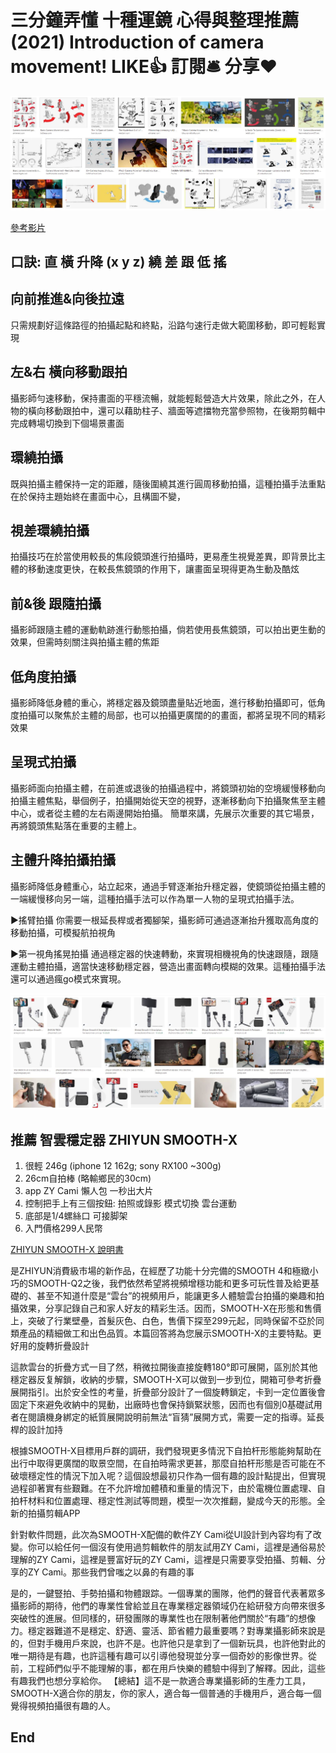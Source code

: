# 三分鐘弄懂 十種運鏡 心得與整理推薦 (2021) Introduction of camera movement! LIKE👍 訂閱🛎 分享❤️

![f1](https://github.com/HCH1/blog/blob/master/fig/vlog1.JPG)

[參考影片](https://www.xiaohongshu.com/discovery/item/5fd1ded2000000000101e435?xhsshare=CopyLink&appuid=5cd401c500000000110287e3&apptime=1615957091)


## 口訣: 直 橫 升降 (x y z) 繞 差 跟 低 搖 


## 向前推進&向後拉遠
只需規劃好這條路徑的拍攝起點和終點，沿路勻速行走做大範圍移動，即可輕鬆實現


## 左&右 橫向移動跟拍
攝影師勻速移動，保持畫面的平穩流暢，就能輕鬆營造大片效果，除此之外，在人物的橫向移動跟拍中，還可以藉助柱子、牆面等遮擋物充當參照物，在後期剪輯中完成轉場切換到下個場景畫面


## 環繞拍攝
既與拍攝主體保持一定的距離，隨後圍繞其進行圓周移動拍攝，這種拍攝手法重點在於保持主題始終在畫面中心，且構圖不變，


## 視差環繞拍攝
拍攝技巧在於當使用較長的焦段鏡頭進行拍攝時，更易產生視覺差異，即背景比主體的移動速度更快，在較長焦鏡頭的作用下，讓畫面呈現得更為生動及酷炫


## 前&後 跟隨拍攝
攝影師跟隨主體的運動軌跡進行動態拍攝，倘若使用長焦鏡頭，可以拍出更生動的效果，但需時刻關注與拍攝主體的焦距


## 低角度拍攝
攝影師降低身體的重心，將穩定器及鏡頭盡量貼近地面，進行移動拍攝即可，低角度拍攝可以聚焦於主體的局部，也可以拍攝更廣闊的的畫面，都將呈現不同的精彩效果


## 呈現式拍攝
攝影師面向拍攝主體，在前進或退後的拍攝過程中，將鏡頭初始的空境緩慢移動向拍攝主體焦點，舉個例子，拍攝開始從天空的視野，逐漸移動向下拍攝聚焦至主體中心，或者從主體的左右兩邊開始拍攝。
簡單來講，先展示次重要的其它場景，再將鏡頭焦點落在重要的主體上。


## 主體升降拍攝拍攝
攝影師降低身體重心，站立起來，通過手臂逐漸抬升穩定器，使鏡頭從拍攝主體的一端緩慢移向另一端，這種拍攝手法可以作為單一人物的呈現式拍攝手法。


▶搖臂拍攝
你需要一根延長桿或者獨腳架，攝影師可通過逐漸抬升獲取高角度的移動拍攝，可模擬航拍視角


▶第一視角搖晃拍攝
通過穩定器的快速轉動，來實現相機視角的快速跟隨，跟隨運動主體拍攝，適當快速移動穩定器，營造出畫面轉向模糊的效果。這種拍攝手法還可以通過瘋go模式來實現。


![f1](https://github.com/HCH1/blog/blob/master/fig/vlog1b.JPG)

## 推薦 智雲穩定器 ZHIYUN SMOOTH-X
1. 很輕 246g (iphone 12 162g; sony RX100 ~300g)
2. 26cm自拍棒 (略輸鄉民的30cm)
3. app ZY Cami 懶人包 一秒出大片
4. 控制把手上有三個按鈕: 拍照或錄影 模式切換 雲台運動
5. 底部是1/4螺絲口 可接脚架
6. 入門價格299人民幣

[ZHIYUN SMOOTH-X 說明書](https://oss.zhiyun-tech.com/zyplay/instructions_edit/instructions/SMOOTH-X%20%E8%AF%B4%E6%98%8E%E4%B9%A6.pdf)

是ZHIYUN消費級市場的新作品，在經歷了功能十分完備的SMOOTH 4和極緻小巧的SMOOTH-Q2之後，我們依然希望將視頻增穩功能和更多可玩性普及給更基礎的、甚至不知道什麼是“雲台”的視頻用戶，能讓更多人體驗雲台拍攝的樂趣和拍攝效果，分享記錄自己和家人好友的精彩生活。因而，SMOOTH-X在形態和售價上，突破了行業壁壘，首髮灰色、白色，售價下探至299元起，同時保留不亞於同類產品的精細做工和出色品質。本篇回答將為您展示SMOOTH-X的主要特點。更好用的旋轉折疊設計

這款雲台的折疊方式一目了然，稍微拉開後直接旋轉180°即可展開，區別於其他穩定器反复解鎖，收納的步驟，SMOOTH-X可以做到一步到位，開箱可參考折疊展開指引。出於安全性的考量，折疊部分設計了一個旋轉鎖定，卡到一定位置後會固定下來避免收納中的晃動，出廠時也會保持鎖緊狀態，因而也有個別0基礎試用者在閱讀機身綁定的紙質展開說明前無法“盲猜”展開方式，需要一定的指導。延長桿的設計加持

根據SMOOTH-X目標用戶群的調研，我們發現更多情況下自拍杆形態能夠幫助在出行中取得更廣闊的取景空間，在自拍時需求更甚，那麼自拍杆形態是否可能在不破壞穩定性的情況下加入呢？這個設想最初只作為一個有趣的設計點提出，但實現過程卻著實有些艱難。在不允許增加體積和重量的情況下，由於電機位置處理、自拍杆材料和位置處理、穩定性測試等問題，模型一次次推翻，變成今天的形態。全新的拍攝剪輯APP

針對軟件問題，此次為SMOOTH-X配備的軟件ZY Cami從UI設計到內容均有了改變。你可以給任何一個沒有使用過剪輯軟件的朋友試用ZY Cami，這裡是通俗易於理解的ZY Cami，這裡是豐富好玩的ZY Cami，這裡是只需要享受拍攝、剪輯、分享的ZY Cami。那些我們曾嗤之以鼻的有趣的事

是的，一鍵豎拍、手勢拍攝和物體跟踪。一個專業的團隊，他們的聲音代表著眾多攝影師的期待，他們的專業性曾給並且在專業穩定器領域仍在給研發方向帶來很多突破性的進展。但同樣的，研發團隊的專業性也在限制著他們關於“有趣”的想像力。穩定器難道不是穩定、舒適、靈活、節省體力最重要嗎？對專業攝影師來說是的，但對手機用戶來說，也許不是。也許他只是拿到了一個新玩具，也許他對此的唯一期待是有趣，也許這種有趣可以引導他發現並分享一個奇妙的影像世界。從前，工程師們似乎不能理解的事，都在用戶快樂的體驗中得到了解釋。因此，這些有趣我們也想分享給你。 【總結】這不是一款適合專業攝影師的生產力工具，SMOOTH-X適合你的朋友，你的家人，適合每一個普通的手機用戶，適合每一個覺得視頻拍攝很有趣的人。


## End
